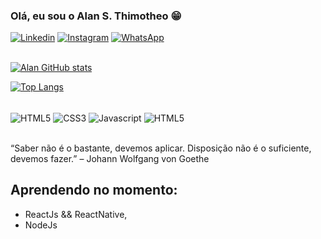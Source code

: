 ### Olá, eu sou o Alan S. Thimotheo 😁

[![Linkedin](https://img.shields.io/badge/LinkedIn-0077B5?style=for-the-badge&logo=linkedin&logoColor=white)](https://www.linkedin.com/in/alan-thimotheo/)
[![Instagram](https://img.shields.io/badge/Instagram-E4405F?style=for-the-badge&logo=instagram&logoColor=white)](https://www.instagram.com/alanthimo/)
[![WhatsApp](https://img.shields.io/badge/WhatsApp-25D366?style=for-the-badge&logo=whatsapp&logoColor=white)](https://wa.me/5544920000256) <br><br>

[![Alan GitHub stats](https://github-readme-stats.vercel.app/api?username=alanst-10&theme=radical)](https://github.com/anuraghazra/github-readme-stats) <br> 

[![Top Langs](https://github-readme-stats.vercel.app/api/top-langs/?username=alanst-10&layout=compact)](https://github.com/anuraghazra/github-readme-stats)

<div style="display: inline_block"> <br>
    <img align="center" src="https://img.shields.io/badge/HTML-239120?style=for-the-badge&logo=html5&logoColor=white" alt="HTML5">
    <img align="center" src="https://img.shields.io/badge/CSS3-1572B6?style=for-the-badge&logo=css3&logoColor=white" alt="CSS3">
    <img align="center" src="https://img.shields.io/badge/JavaScript-F7DF1E?style=for-the-badge&logo=javascript&logoColor=black" alt="Javascript">
    <img align="center" src="https://img.shields.io/badge/PHP-777BB4?style=for-the-badge&logo=php&logoColor=white" alt="HTML5">
</div> <br>

“Saber não é o bastante, devemos aplicar. Disposição não é o suficiente, devemos fazer.” – Johann Wolfgang von Goethe <br>

## Aprendendo no momento:
- ReactJs && ReactNative,
- NodeJs
